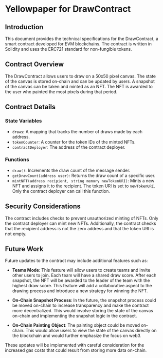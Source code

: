 # Yellowpaper for DrawContract

## Introduction

This document provides the technical specifications for the DrawContract, a smart contract developed for EVM blockchains. The contract is written in Solidity and uses the ERC721 standard for non-fungible tokens.

## Contract Overview

The DrawContract allows users to draw on a 50x50 pixel canvas. The state of the canvas is stored on-chain and can be updated by users. A snapshot of the canvas can be taken and minted as an NFT. The NFT is awarded to the user who painted the most pixels during that period.

## Contract Details

### State Variables

- `draws`: A mapping that tracks the number of draws made by each address.
- `tokenCounter`: A counter for the token IDs of the minted NFTs.
- `contractDeployer`: The address of the contract deployer.

### Functions

- `draw()`: Increments the draw count of the message sender.
- `getDrawCount(address user)`: Returns the draw count of a specific user.
- `mintNFT(address recipient, string memory newTokenURI)`: Mints a new NFT and assigns it to the recipient. The token URI is set to `newTokenURI`. Only the contract deployer can call this function.

## Security Considerations

The contract includes checks to prevent unauthorized minting of NFTs. Only the contract deployer can mint new NFTs. Additionally, the contract checks that the recipient address is not the zero address and that the token URI is not empty.

## Future Work

Future updates to the contract may include additional features such as:

- **Teams Mode**: This feature will allow users to create teams and invite other users to join. Each team will have a shared draw score. After each snapshot, the NFT will be awarded to the leader of the team with the highest draw score. This feature will add a collaborative aspect to the drawing process and introduce a new strategy for winning the NFT.

- **On-Chain Snapshot Process**: In the future, the snapshot process could be moved on-chain to increase transparency and make the contract more decentralized. This would involve storing the state of the canvas on-chain and implementing the snapshot logic in the contract.

- **On-Chain Painting Object**: The painting object could be moved on-chain. This would allow users to view the state of the canvas directly on the blockchain and would further emphasize the focus on web3.

These updates will be implemented with careful consideration for the increased gas costs that could result from storing more data on-chain.
